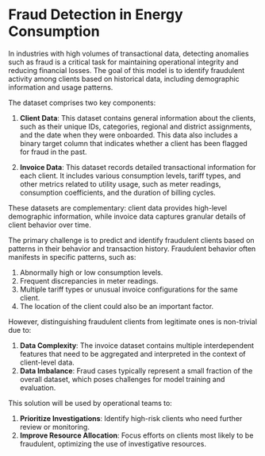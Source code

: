 # Fraud Detection in Energy Consumption

In industries with high volumes of transactional data, detecting anomalies such as fraud is a critical task for maintaining operational integrity and reducing financial losses. The goal of this model is to identify fraudulent activity among clients based on historical data, including demographic information and usage patterns.

The dataset comprises two key components:

1. **Client Data**: This dataset contains general information about the clients, such as their unique IDs, categories, regional and district assignments, and the date when they were onboarded. This data also includes a binary target column that indicates whether a client has been flagged for fraud in the past.

2. **Invoice Data**: This dataset records detailed transactional information for each client. It includes various consumption levels, tariff types, and other metrics related to utility usage, such as meter readings, consumption coefficients, and the duration of billing cycles.

These datasets are complementary: client data provides high-level demographic information, while invoice data captures granular details of client behavior over time.

The primary challenge is to predict and identify fraudulent clients based on patterns in their behavior and transaction history. Fraudulent behavior often manifests in specific patterns, such as:

1. Abnormally high or low consumption levels.
2. Frequent discrepancies in meter readings.
3. Multiple tariff types or unusual invoice configurations for the same client.
4. The location of the client could also be an important factor.

However, distinguishing fraudulent clients from legitimate ones is non-trivial due to:

1. **Data Complexity**: The invoice dataset contains multiple interdependent features that need to be aggregated and interpreted in the context of client-level data.
2. **Data Imbalance**: Fraud cases typically represent a small fraction of the overall dataset, which poses challenges for model training and evaluation.

This solution will be used by operational teams to:

1. **Prioritize Investigations**: Identify high-risk clients who need further review or monitoring.
2. **Improve Resource Allocation**: Focus efforts on clients most likely to be fraudulent, optimizing the use of investigative resources.
